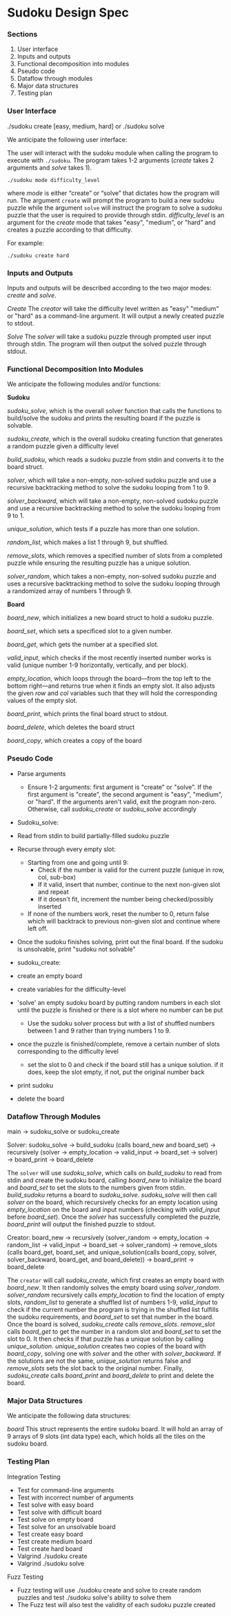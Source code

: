 # Sudoku Design Spec

### Sections
1. User interface
2. Inputs and outputs
3. Functional decomposition into modules
4. Pseudo code
5. Dataflow through modules
6. Major data structures
7. Testing plan


### User Interface

./sudoku create [easy, medium, hard] or ./sudoku solve

We anticipate the following user interface:

The user will interact with the sudoku module when calling the program to execute with `./sudoku`. The program takes 1-2 arguments (_create_ takes 2 arguments and _solve_ takes 1).
```
./sudoku mode difficulty_level
```
where *mode* is either “create” or “solve” that dictates how the program will run.  The argument `create` will prompt the program to build a new sudoku puzzle while the argument `solve` will instruct the program to solve a sudoku puzzle that the user is required to provide through stdin.
*difficulty_level* is an argument for the _create_ mode that takes "easy", "medium", or "hard" and creates a puzzle according to that difficulty.

For example:
```
./sudoku create hard
```


### Inputs and Outputs

Inputs and outputs will be described according to the two major modes: _create_ and _solve_.

*Create*
The _creator_ will take the difficulty level written as "easy" "medium" or "hard" as a command-line argument. It will output a newly created puzzle to stdout.

*Solve*
The _solver_ will take a sudoku puzzle through prompted user input through stdin. The program will then output the solved puzzle through stdout.


### Functional Decomposition Into Modules

We anticipate the following modules and/or functions:

**Sudoku**

*sudoku_solve*, which is the overall solver function that calls the functions to build/solve the sudoku and prints the resulting board if the puzzle is solvable.

*sudoku_create*, which is the overall sudoku creating function that generates a random puzzle given a difficulty level

*build_sudoku*, which reads a sudoku puzzle from stdin and converts it to the board struct.

*solver*, which will take a non-empty, non-solved sudoku puzzle and use a recursive backtracking method to solve the sudoku looping from 1 to 9.

*solver_backward*, which will take a non-empty, non-solved sudoku puzzle and use a recursive backtracking method to solve the sudoku looping from 9 to 1.

*unique_solution*, which tests if a puzzle has more than one solution.

*random_list*, which makes a list 1 through 9, but shuffled.

*remove_slots*, which removes a specified number of slots from a completed puzzle while ensuring the resulting puzzle has a unique solution.

*solver_random*, which takes a non-empty, non-solved sudoku puzzle and uses a recursive backtracking method to solve the sudoku looping through a randomized array of numbers 1 through 9.


**Board**

*board_new*, which initializes a new board struct to hold a sudoku puzzle.

*board_set*, which sets a specificed slot to a given number.

*board_get*, which gets the number at a specified slot.

*valid_input*, which checks if the most recently inserted number works is valid (unique number 1-9 horizontally, vertically, and per block).

*empty_location*, which loops through the board––from the top left to the bottom right––and returns true when it finds an empty slot. It also adjusts the given *row* and *col* variables such that they will hold the corresponding values of the empty slot.

*board_print*, which prints the final board struct to stdout.

*board_delete*, which deletes the board struct

*board_copy*, which creates a copy of the board


### Pseudo Code

* Parse arguments
   * Ensure 1-2 arguments: first argument is "create" or "solve". If the first argument is "create", the second argument is "easy", "medium", or "hard". If the arguments aren't valid, exit the program non-zero. Otherwise, call *sudoku_create* or *sudoku_solve* accordingly

* Sudoku_solve:
* Read from stdin to build partially-filled sudoku puzzle
* Recurse through every empty slot:
    * Starting from one and going until 9:
        * Check if the number is valid for the current puzzle (unique in row, col, sub-box)
        * If it valid, insert that number, continue to the next non-given slot and repeat
        * If it doesn't fit, increment the number being checked/possibly inserted
    * If none of the numbers work, reset the number to 0, return false which will backtrack to previous non-given slot and continue where left off.
* Once the sudoku finishes solving, print out the final board. If the sudoku is unsolvable, print "sudoku not solvable"

* sudoku_create:
* create an empty board
* create variables for the difficulty-level
* 'solve' an empty sudoku board by putting random numbers in each slot until the puzzle is finished or there is a slot where no number can be put
    * Use the sudoku solver process but with a list of shuffled numbers between 1 and 9 rather than trying numbers 1 to 9.
* once the puzzle is finished/complete, remove a certain number of slots corresponding to the difficulty level
    * set the slot to 0 and check if the board still has a unique solution. if it does, keep the slot empty, if not, put the original number back
* print sudoku
* delete the board


### Dataflow Through Modules

main → sudoku_solve or sudoku_create

Solver: sudoku_solve → build_sudoku (calls board_new and board_set) → recursively (solver → empty_location → valid_input → board_set → solver) → board_print → board_delete

The `solver` will use *sudoku_solve*, which calls on *build_sudoku* to read from stdin and create the sudoku board, calling *board_new* to initialize the board and *board_set* to set the slots to the numbers given from stdin. *build_sudoku* returns a board to *sudoku_solve*. *sudoku_solve* will then call *solver* on the board, which recursively checks for an empty location using *empty_location* on the board and input numbers (checking with *valid_input* before *board_set*). Once the *solver* has successfully completed the puzzle, *board_print* will output the finished puzzle to stdout.

Creator: board_new → recursively (solver_random → empty_location → random_list → valid_input → board_set → solver_random) → remove_slots (calls board_get, board_set, and unique_solution(calls board_copy, solver, solver_backward, board_get, and board_delete)) → board_print → board_delete

The `creator` will call *sudoku_create*, which first creates an empty board with *board_new*. It then randomly solves the empty board using *solver_random*. *solver_random* recursively calls *empty_location* to find the location of empty slots, *random_list* to generate a shuffled list of numbers 1-9, *valid_input* to check if the current number the program is trying in the shuffled list fulfills the sudoku requirements, and *board_set* to set that number in the board. Once the board is solved, *sudoku_create* calls *remove_slots*. *remove_slot* calls *board_get* to get the number in a random slot and *board_set* to set the slot to 0. It then checks if that puzzle has a unique solution by calling *unique_solution*. *unique_solution* creates two copies of the board with *board_copy*, solving one with *solver* and the other with *solver_backward*. If the solutions are not the same, *unique_solution* returns false and *remove_slots* sets the slot back to the original number. Finally, *sudoku_create* calls *board_print* and *board_delete* to print and delete the board.


### Major Data Structures

We anticipate the following data structures:

*board*
This struct represents the entire sudoku board. It will hold an array of 9 arrays of 9 slots (int data type) each, which holds all the tiles on the sudoku board.


### Testing Plan

Integration Testing
* Test for command-line arguments
* Test with incorrect number of arguments
* Test solve with easy board
* Test solve with difficult board
* Test solve on empty board
* Test solve for an unsolvable board
* Test create easy board
* Test create medium board
* Test create hard board
* Valgrind ./sudoku create
* Valgrind ./sudoku solve 


Fuzz Testing
* Fuzz testing will use ./sudoku create and solve to create random puzzles and test ./sudoku solve's ability to solve them
* The Fuzz test will also test the validity of each sudoku puzzle created

